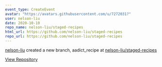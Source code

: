 ```yaml
---
event_type: CreateEvent
avatar: "https://avatars.githubusercontent.com/u/7272031?"
user: nelson-liu
date: 2020-10-10
repo_name: nelson-liu/staged-recipes
html_url: https://github.com/nelson-liu/staged-recipes
repo_url: https://github.com/nelson-liu/staged-recipes
---
```


<a href='https://github.com/nelson-liu' target='_blank'>nelson-liu</a> created a new branch, aadict_recipe at <a href='https://github.com/nelson-liu/staged-recipes' target='_blank'>nelson-liu/staged-recipes</a>

<a href='https://github.com/nelson-liu/staged-recipes' target='_blank'>View Repository</a>